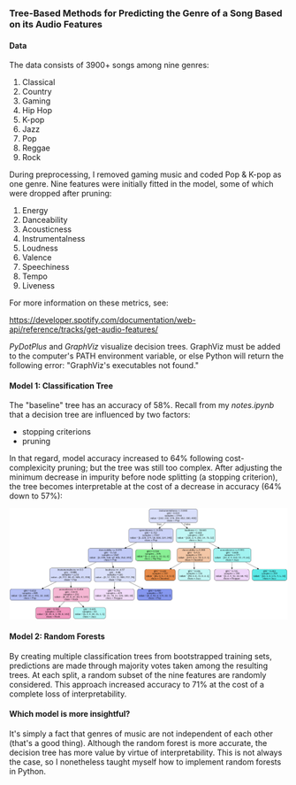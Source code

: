 ### Tree-Based Methods for Predicting the Genre of a Song Based on its Audio Features

#### Data
The data consists of 3900+ songs among nine genres:
1. Classical
2. Country
3. Gaming
4. Hip Hop
5. K-pop
6. Jazz
7. Pop
8. Reggae
9. Rock

During preprocessing, I removed gaming music and coded Pop & K-pop as one genre. Nine features were initially fitted in the model, some of which were dropped after pruning:
1. Energy
2. Danceability
3. Acousticness
4. Instrumentalness
5. Loudness
6. Valence
7. Speechiness
8. Tempo
9. Liveness

For more information on these metrics, see:

https://developer.spotify.com/documentation/web-api/reference/tracks/get-audio-features/

*PyDotPlus* and *GraphViz* visualize decision trees. GraphViz must be added to the computer's PATH environment variable, or else Python will return the following error: "GraphViz's executables not found."

#### Model 1: Classification Tree

The "baseline" tree has an accuracy of 58%. Recall from my *notes.ipynb* that a decision tree are influenced by two factors:
- stopping criterions
- pruning

In that regard, model accuracy increased to 64% following cost-complexicity pruning; but the tree was still too complex. After adjusting the minimum decrease in impurity before node splitting (a stopping criterion), the tree becomes interpretable at the cost of a decrease in accuracy (64% down to 57%):

![](finalDecisionTree.png)

#### Model 2:  Random Forests

By creating multiple classification trees from bootstrapped training sets, predictions are made through majority votes taken among the resulting trees. At each split, a random subset of the nine features are randomly considered. This approach increased accuracy to 71% at the cost of a complete loss of interpretability. 

#### Which model is more insightful?
It's simply a fact that genres of music are not independent of each other (that's a good thing). Although the random forest is more accurate, the decision tree has more value by virtue of interpretability. This is not always the case, so I nonetheless taught myself how to implement random forests in Python.
